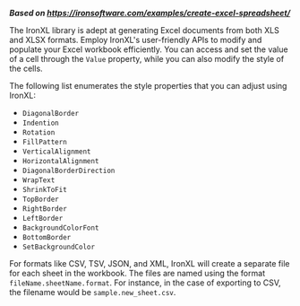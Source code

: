 ***Based on <https://ironsoftware.com/examples/create-excel-spreadsheet/>***

The IronXL library is adept at generating Excel documents from both XLS and XLSX formats. Employ IronXL's user-friendly APIs to modify and populate your Excel workbook efficiently. You can access and set the value of a cell through the `Value` property, while you can also modify the style of the cells.

The following list enumerates the style properties that you can adjust using IronXL:

- `DiagonalBorder`
- `Indention`
- `Rotation`
- `FillPattern`
- `VerticalAlignment`
- `HorizontalAlignment`
- `DiagonalBorderDirection`
- `WrapText`
- `ShrinkToFit`
- `TopBorder`
- `RightBorder`
- `LeftBorder`
- `BackgroundColorFont`
- `BottomBorder`
- `SetBackgroundColor`

For formats like CSV, TSV, JSON, and XML, IronXL will create a separate file for each sheet in the workbook. The files are named using the format `fileName.sheetName.format`. For instance, in the case of exporting to CSV, the filename would be `sample.new_sheet.csv`.